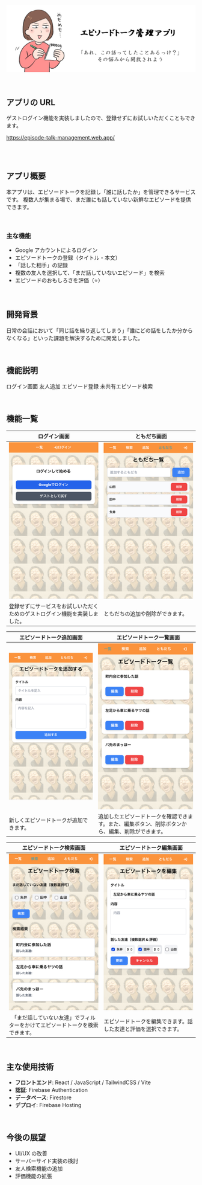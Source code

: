 <!-- どのようなサービスなのかを表現するひとこと
サービスの雰囲気が伝わる画像
サービスのURL
サービスに関する記事のURL
サービスの概要
サービスを開発した背景
画面や機能の説明
主な使用技術
ER図
インフラ構成図
今後の展望 -->

![ヘッダー画像](docs/img/header.jpg)

<br />

## アプリの URL

ゲストログイン機能を実装しましたので、登録せずにお試しいただくこともできます。

https://episode-talk-management.web.app/

<br />

<!-- ## Qiita -->


<br />

## アプリ概要

本アプリは、エピソードトークを記録し「誰に話したか」を管理できるサービスです。
複数人が集まる場で、まだ誰にも話していない新鮮なエピソードを提供できます。

<br />

### 主な機能

- Google アカウントによるログイン
- エピソードトークの登録（タイトル・本文）
- 「話した相手」の記録
- 複数の友人を選択して、「まだ話していないエピソード」を検索
- エピソードのおもしろさを評価（⭐️）

<br />

## 開発背景

<!-- ## このアプリを作った理由 -->

日常の会話において「同じ話を繰り返してしまう」「誰にどの話をしたか分からなくなる」といった課題を解決するために開発しました。

<br />

## 機能説明

ログイン画面
友人追加
エピソード登録
未共有エピソード検索

<br />

## 機能一覧

| ログイン画面 | 　ともだち画面 |
| ---------- | -------------- |
| ![ログイン画面](/docs/img/login.jpg) | ![ともだち画面](/docs/img/friends.jpg) |
| 登録せずにサービスをお試しいただくためのゲストログイン機能を実装しました。 | ともだちの追加や削除ができます。 |

| エピソードトーク追加画面 |　エピソードトーク一覧画面 |
| ---- | ---- |
| ![エピソードトーク追加画面](/docs/img/createPost.jpg) | ![エピソードトーク一覧画面](/docs/img/home.jpg) |
| 新しくエピソードトークが追加できます。 | 追加したエピソードトークを確認できます。また、編集ボタン、削除ボタンから、編集、削除ができます。 |

| エピソードトーク検索画面 |　エピソードトーク編集画面 |
| ---- | ---- |
| ![エピソードトーク検索画面](/docs/img/search.jpg) | ![エピソードトーク編集画面](/docs/img/edit.jpg) |
|　「まだ話していない友達」でフィルターをかけてエピソードトークを検索できます。 | エピソードトークを編集できます。話した友達と評価を選択できます。 |


<br />

## 主な使用技術

- **フロントエンド**: React / JavaScript / TailwindCSS / Vite
- **認証**: Firebase Authentication
- **データベース**: Firestore
- **デプロイ**: Firebase Hosting

<br />

<!-- ## ER 図

<br />

## インフラ構成図

<br /> -->

## 今後の展望

- UI/UX の改善
- サーバーサイド実装の検討
- 友人検索機能の追加
- 評価機能の拡張
